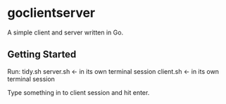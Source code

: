 # goclientserver

A simple client and server written in Go.

## Getting Started
Run:
tidy.sh
server.sh <- in its own terminal session
client.sh <- in its own terminal session

Type something in to client session and hit enter.

